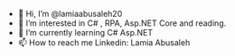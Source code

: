 - 👋 Hi, I’m @lamiaabusaleh20
- 👀 I’m interested in C# , RPA, Asp.NET Core and reading.
- 🌱 I’m currently learning C# Asp.NET
- 📫 How to reach me Linkedin: Lamia Abusaleh

